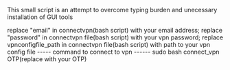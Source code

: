 This small script is an attempt to  overcome typing burden and unecessary installation of GUI tools

replace "email" in connectvpn(bash script) with your email address;
replace "password" in connectvpn file(bash script) with your vpn password;
replace vpnconfigfile_path in connectvpn file(bash script) with path to your vpn config file
----- command to connect to vpn ------
sudo bash connect_vpn OTP(replace with your OTP)
